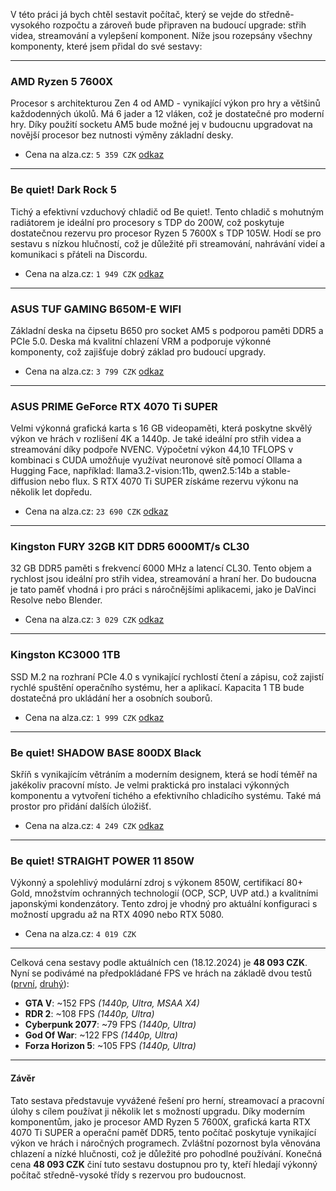 V této práci já bych chtěl sestavit počítač, který se vejde do středně-vysokého rozpočtu a zároveň bude připraven na budoucí upgrade: střih videa, streamování a vylepšení komponent. Níže jsou rozepsány všechny komponenty, které jsem přidal do své sestavy:

---

### AMD Ryzen 5 7600X

Procesor s architekturou Zen 4 od AMD - vynikající výkon pro hry a většinů každodenných úkolů. Má 6 jader a 12 vláken, což je dostatečné pro moderní hry. Díky použití socketu AM5 bude možné jej v budoucnu upgradovat na novější procesor bez nutnosti výměny základní desky.

- Cena na alza.cz: `5 359 CZK` [odkaz](https://www.alza.cz/amd-ryzen-5-7600x-d7435938.htm)

---

### Be quiet! Dark Rock 5

Tichý a efektivní vzduchový chladič od Be quiet!. Tento chladič s mohutným radiátorem je ideální pro procesory s TDP do 200W, což poskytuje dostatečnou rezervu pro procesor Ryzen 5 7600X s TDP 105W. Hodí se pro sestavu s nízkou hlučností, což je důležité při streamování, nahrávání videí a komunikaci s přáteli na Discordu.

- Cena na alza.cz: `1 949 CZK` [odkaz](https://www.alza.cz/be-quiet-dark-rock-5-d12467705.htm)

---

### ASUS TUF GAMING B650M-E WIFI

Základní deska na čipsetu B650 pro socket AM5 s podporou paměti DDR5 a PCIe 5.0. Deska má kvalitní chlazení VRM a podporuje výkonné komponenty, což zajišťuje dobrý základ pro budoucí upgrady.

- Cena na alza.cz: `3 799 CZK` [odkaz](https://www.alza.cz/asus-tuf-gaming-b650m-plus-d7456372.htm)

---

### ASUS PRIME GeForce RTX 4070 Ti SUPER

Velmi výkonná grafická karta s 16 GB videopaměti, která poskytne skvělý výkon ve hrách v rozlišení 4K a 1440p. Je také ideální pro střih videa a streamování díky podpoře NVENC. Výpočetní výkon 44,10 TFLOPS v kombinaci s CUDA umožňuje využívat neuronové sítě pomocí Ollama a Hugging Face, například: llama3.2-vision:11b, qwen2.5:14b a stable-diffusion nebo flux. S RTX 4070 Ti SUPER získáme rezervu výkonu na několik let dopředu.

- Cena na alza.cz: `23 690 CZK` [odkaz](https://www.alza.cz/asus-tuf-geforce-rtx-4070-ti-super-o16g-gaming-d9358238.htm)

---

### Kingston FURY 32GB KIT DDR5 6000MT/s CL30

32 GB DDR5 paměti s frekvencí 6000 MHz a latencí CL30. Tento objem a rychlost jsou ideální pro střih videa, streamování a hraní her. Do budoucna je tato paměť vhodná i pro práci s náročnějšími aplikacemi, jako je DaVinci Resolve nebo Blender.

- Cena na alza.cz: `3 029 CZK` [odkaz](https://www.alza.cz/kingston-fury-32gb-kit-ddr5-6000mt-s-cl30-beast-rgb-d12710886.htm)

---

### Kingston KC3000 1TB

SSD M.2 na rozhraní PCIe 4.0 s vynikající rychlostí čtení a zápisu, což zajistí rychlé spuštění operačního systému, her a aplikací. Kapacita 1 TB bude dostatečná pro ukládání her a osobních souborů.

- Cena na alza.cz: `1 999 CZK` [odkaz](https://www.alza.cz/kingston-kc3000-nvme-1tb-d6817197.htm)

---

### Be quiet! SHADOW BASE 800DX Black

Skříň s vynikajícím větráním a moderním designem, která se hodí téměř na jakékoliv pracovní místo. Je velmi praktická pro instalaci výkonných komponentu a vytvoření tichého a efektivního chladicího systému. Také má prostor pro přidání dalších úložišť.

- Cena na alza.cz: `4 249 CZK` [odkaz](https://www.alza.cz/be-quiet-shadow-base-800dx-black-d7917085.htm)

---

### Be quiet! STRAIGHT POWER 11 850W

Výkonný a spolehlivý modulární zdroj s výkonem 850W, certifikací 80+ Gold, množstvím ochranných technologií (OCP, SCP, UVP atd.) a kvalitními japonskými kondenzátory. Tento zdroj je vhodný pro aktuální konfiguraci s možností upgradu až na RTX 4090 nebo RTX 5080.

- Cena na alza.cz: `4 019 CZK`

---

Celková cena sestavy podle aktuálních cen (18.12.2024) je **48 093 CZK**. Nyní se podivámé na předpokládané FPS ve hrách na základě dvou testů ([první](https://www.youtube.com/watch?v=NrF1iCom4vs), [druhý](https://www.youtube.com/watch?v=NIw3yBckd0U)):

- **GTA V**: ~152 FPS _(1440p, Ultra, MSAA X4)_
- **RDR 2**: ~108 FPS _(1440p, Ultra)_
- **Cyberpunk 2077**: ~79 FPS _(1440p, Ultra)_
- **God Of War**: ~122 FPS _(1440p, Ultra)_
- **Forza Horizon 5**: ~105 FPS _(1440p, Ultra)_

---

#### Závěr

Tato sestava představuje vyvážené řešení pro herní, streamovací a pracovní úlohy s cílem používat ji několik let s možností upgradu. Díky moderním komponentům, jako je procesor AMD Ryzen 5 7600X, grafická karta RTX 4070 Ti SUPER a operační paměť DDR5, tento počítač poskytuje vynikající výkon ve hrách i náročných programech. Zvláštní pozornost byla věnována chlazení a nízké hlučnosti, což je důležité pro pohodlné používání. Konečná cena **48 093 CZK** činí tuto sestavu dostupnou pro ty, kteří hledají výkonný počítač středně-vysoké třídy s rezervou pro budoucnost.
